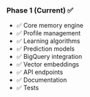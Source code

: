 ### Phase 1 (Current) ✅

- ✅ Core memory engine
- ✅ Profile management
- ✅ Learning algorithms
- ✅ Prediction models
- ✅ BigQuery integration
- ✅ Vector embeddings
- ✅ API endpoints
- ✅ Documentation
- ✅ Tests
